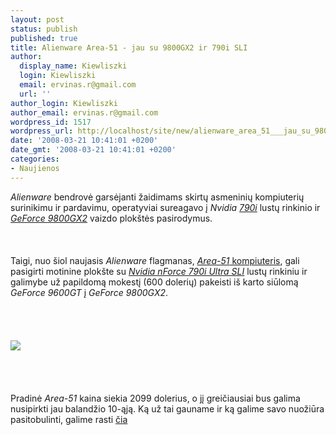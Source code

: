 ```yaml
---
layout: post
status: publish
published: true
title: Alienware Area-51 - jau su 9800GX2 ir 790i SLI
author:
  display_name: Kiewliszki
  login: Kiewliszki
  email: ervinas.r@gmail.com
  url: ''
author_login: Kiewliszki
author_email: ervinas.r@gmail.com
wordpress_id: 1517
wordpress_url: http://localhost/site/new/alienware_area_51___jau_su_9800gx2_ir_790i_sli/
date: '2008-03-21 10:41:01 +0200'
date_gmt: '2008-03-21 10:41:01 +0200'
categories:
- Naujienos
---
```

<p><i>Alienware</i> bendrovė garsėjanti žaidimams skirtų asmeninių kompiuterių surinikimu ir pardavimu, operatyviai sureagavo į <i>Nvidia</i> <a class="ns" href="http://www.technews.lt/index.php?id=Kas&amp;Id=1311"><i>790i</i></a> lustų rinkinio ir <a class="ns" href="http://www.technews.lt/index.php?id=Kas&amp;Id=1310"><i>GeForce 9800GX2</i></a> vaizdo plokštės pasirodymus.<br />
<br><br />
<br>Taigi, nuo šiol naujasis <i>Alienware</i> flagmanas, <a class="ns" href="http://www.alienware.com/product_detail_pages/Area-51/area-51_overview.aspx?SysCode=PC-AREA51-R6&amp;SubCode=SKU-DEFAULT&amp;source=ECH0028"><i>Area-51</i> kompiuteris</a>, gali pasigirti motinine plokšte su <a class="ns" href="http://www.technews.lt/index.php?id=Kas&amp;Id=888"><i>Nvidia nForce 790i Ultra SLI</i></a> lustų rinkiniu ir galimybe už papildomą mokestį (600 dolerių) pakeisti iš karto siūlomą <i>GeForce 9600GT</i> į <i>GeForce 9800GX2</i>.<br />
<br><br />
<br><br><img src="http://www.technews.lt/upl/Failai/alienware.jpg"><br><br />
<br><br />
<br>Pradinė <i>Area-51</i> kaina siekia 2099 dolerius, o jį greičiausiai bus galima nusipirkti jau balandžio 10-ąją. Ką už tai gauname ir ką galime savo nuožiūra pasitobulinti, galime rasti <a class="ns" href="http://www.alienware.com/Configurator_Pages/area-51_r6.aspx?SysCode=PC-AREA51-R6&amp;SubCode=SKU-DEFAULT&amp;source=ECH0028">čia</a> </p>
